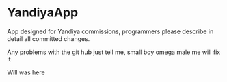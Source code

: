 # YandiyaApp

App designed for Yandiya commissions, programmers please describe in detail all committed changes.

Any problems with the git hub just tell me, small boy omega male me will fix it

Will was here
